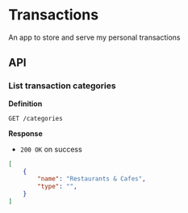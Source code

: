 # Transactions

An app to store and serve my personal transactions


## API

### List transaction categories

**Definition**

`GET /categories`

**Response**

- `200 OK` on success

```json
[
    {
        "name": "Restaurants & Cafes",
        "type": "",
    }
]
```
